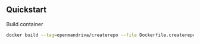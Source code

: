 ## Quickstart
Build container

```bash
docker build --tag=openmandriva/createrepo --file Dockerfile.createrepo .
```
